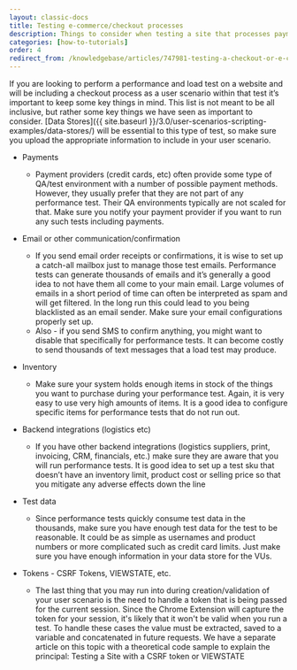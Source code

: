 ```yaml
---
layout: classic-docs
title: Testing e-commerce/checkout processes
description: Things to consider when testing a site that processes payment.
categories: [how-to-tutorials]
order: 4
redirect_from: /knowledgebase/articles/747981-testing-a-checkout-or-e-commerce-process
---
```



If you are looking to perform a performance and load test on a website and will be including a checkout process as a user scenario within that test it’s important to keep some key things in mind. This list is not meant to be all inclusive, but rather some key things we have seen as important to consider. [Data Stores]({{ site.baseurl }}/3.0/user-scenarios-scripting-examples/data-stores/) will be essential to this type of test, so make sure you upload the appropriate information to include in your user scenario.



- Payments
  - Payment providers (credit cards, etc) often provide some type of QA/test environment with a number of possible payment methods. However, they usually prefer that they are not part of any performance test. Their QA environments typically are not scaled for that. Make sure you notify your payment provider if you want to run any such tests including payments.



- Email or other communication/confirmation
  - If you send email order receipts or confirmations, it is wise to set up a catch-all mailbox just to manage those test emails. Performance tests can generate thousands of emails and it’s generally a good idea to not have them all come to your main email. Large volumes of emails in a short period of time can often be interpreted as spam and will get filtered. In the long run this could lead to you being blacklisted as an email sender. Make sure your email configurations properly set up.
  - Also - if you send SMS to confirm anything, you might want to disable that specifically for performance tests. It can become costly to send thousands of text messages that a load test may produce.

- Inventory
  - Make sure your system holds enough items in stock of the things you want to purchase during your performance test. Again, it is very easy to use very high amounts of items. It is a good idea to configure specific items for performance tests that do not run out.



- Backend integrations (logistics etc)
  - If you have other backend integrations (logistics suppliers, print, invoicing, CRM, financials, etc.) make sure they are aware that you will run performance tests. It is good idea to set up a test sku that doesn’t have an inventory limit, product cost or selling price so that you mitigate any adverse effects down the line



- Test data
  - Since performance tests quickly consume test data in the thousands, make sure you have enough test data for the test to be reasonable. It could be as simple as usernames and product numbers or more complicated such as credit card limits. Just make sure you have enough information in your data store for the VUs.



- Tokens - CSRF Tokens, VIEWSTATE, etc.
  - The last thing that you may run into during creation/validation of your user scenario is the need to handle a token that is being passed for the current session. Since the Chrome Extension will capture the token for your session, it's likely that it won't be valid when you run a test. To handle these cases the value must be extracted, saved to a variable and concatenated in future requests. We have a separate article on this topic with a theoretical code sample to explain the principal: Testing a Site with a CSRF token or VIEWSTATE
